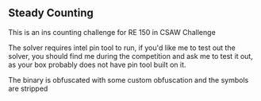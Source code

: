 ## Steady Counting

This is an ins counting challenge for RE 150 in CSAW Challenge

The solver requires intel pin tool to run, if you'd like me to test out the solver, you should
find me during the competition and ask me to test it out, as your box probably does not have pin tool built on it.

The binary is obfuscated with some custom obfuscation and the symbols are stripped

